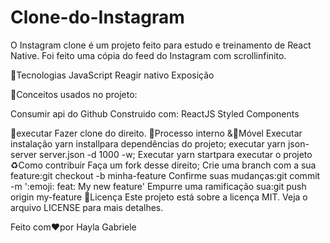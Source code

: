 # Clone-do-Instagram
O Instagram clone é um projeto feito para estudo e treinamento de React Native. Foi feito uma cópia do feed do Instagram com scrollinfinito.

🔨Tecnologias
JavaScript
Reagir nativo
Exposição

🔨Conceitos usados no projeto:

Consumir api do Github
Construido com:
ReactJS
Styled Components

🔄executar
Fazer clone do direito.
🔧Processo interno &📱Móvel
Executar instalação yarn installpara dependências do projeto;
executar yarn json-server server.json -d 1000 -w;
Executar yarn startpara executar o projeto
♻️Como contribuir
Faça um fork desse direito;
Crie uma branch com a sua feature:git checkout -b minha-feature
Confirme suas mudanças:git commit -m ':emoji: feat: My new feature'
Empurre uma ramificação sua:git push origin my-feature
📝Licença
Este projeto está sobre a licença MIT. Veja o arquivo LICENSE para mais detalhes.

Feito com❤️por Hayla Gabriele


